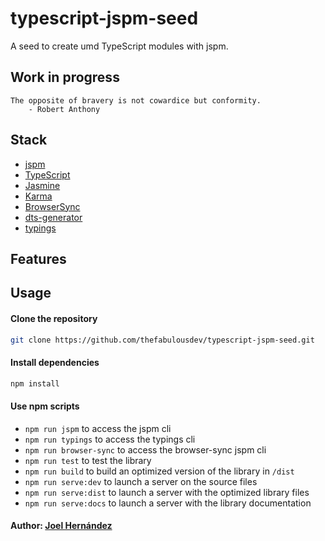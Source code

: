# typescript-jspm-seed

A seed to create umd TypeScript modules with jspm.

Work in progress
----------------

    The opposite of bravery is not cowardice but conformity. 
    	- Robert Anthony

## Stack

* [jspm](http://jspm.io/)
* [TypeScript](https://www.typescriptlang.org/)
* [Jasmine](https://jasmine.github.io/)
* [Karma](https://karma-runner.github.io)
* [BrowserSync](https://www.browsersync.io/)
* [dts-generator](https://github.com/SitePen/dts-generator)
* [typings](https://github.com/typings/typings)

## Features

## Usage

#### Clone the repository

``` sh
git clone https://github.com/thefabulousdev/typescript-jspm-seed.git
```

#### Install dependencies
``` sh
npm install
```

#### Use npm scripts


* `npm run jspm` to access the jspm cli
* `npm run typings` to access the typings cli
* `npm run browser-sync` to access the browser-sync jspm cli
* `npm run test` to test the library
* `npm run build` to build an optimized version of the library in `/dist`
* `npm run serve:dev` to launch a server on the source files
* `npm run serve:dist` to launch a server with the optimized library files
* `npm run serve:docs` to launch a server with the library documentation

#### Author: [Joel Hernández](https://github.com/thefabulousdev)

